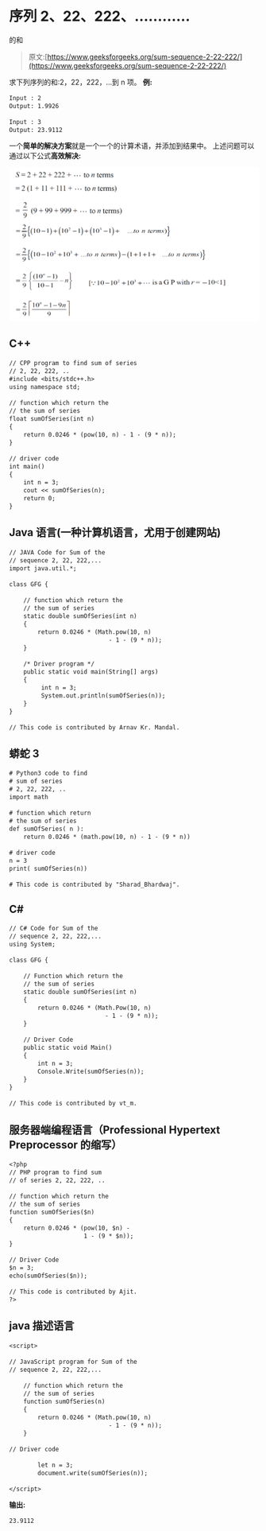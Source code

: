 # 序列 2、22、222、…………

的和

> 原文:[https://www.geeksforgeeks.org/sum-sequence-2-22-222/](https://www.geeksforgeeks.org/sum-sequence-2-22-222/)

求下列序列的和:2，22，222，…到 n 项。
**例:**

```
Input : 2
Output: 1.9926

Input : 3
Output: 23.9112
```

一个**简单的解决方案**就是一个一个的计算术语，并添加到结果中。
上述问题可以通过以下公式**高效解决:** 

**![](img/2794923402a594dd106d2e7020ae7dcb.png)**

## **C++**

```
// CPP program to find sum of series
// 2, 22, 222, ..
#include <bits/stdc++.h>
using namespace std;

// function which return the
// the sum of series
float sumOfSeries(int n)
{
    return 0.0246 * (pow(10, n) - 1 - (9 * n));
}

// driver code
int main()
{
    int n = 3;
    cout << sumOfSeries(n);
    return 0;
}
```

## **Java 语言(一种计算机语言，尤用于创建网站)**

```
// JAVA Code for Sum of the
// sequence 2, 22, 222,...
import java.util.*;

class GFG {

    // function which return the
    // the sum of series
    static double sumOfSeries(int n)
    {
        return 0.0246 * (Math.pow(10, n)
                            - 1 - (9 * n));
    }

    /* Driver program */
    public static void main(String[] args)
    {
         int n = 3;
         System.out.println(sumOfSeries(n));
    }
}

// This code is contributed by Arnav Kr. Mandal.
```

## **蟒蛇 3**

```
# Python3 code to find
# sum of series
# 2, 22, 222, ..
import math

# function which return
# the sum of series
def sumOfSeries( n ):
    return 0.0246 * (math.pow(10, n) - 1 - (9 * n))

# driver code
n = 3
print( sumOfSeries(n))

# This code is contributed by "Sharad_Bhardwaj".
```

## **C#**

```
// C# Code for Sum of the
// sequence 2, 22, 222,...
using System;

class GFG {

    // Function which return the
    // the sum of series
    static double sumOfSeries(int n)
    {
        return 0.0246 * (Math.Pow(10, n)
                           - 1 - (9 * n));
    }

    // Driver Code
    public static void Main()
    {
        int n = 3;
        Console.Write(sumOfSeries(n));
    }
}

// This code is contributed by vt_m.
```

## **服务器端编程语言（Professional Hypertext Preprocessor 的缩写）**

```
<?php
// PHP program to find sum
// of series 2, 22, 222, ..

// function which return the
// the sum of series
function sumOfSeries($n)
{
    return 0.0246 * (pow(10, $n) -
                     1 - (9 * $n));
}

// Driver Code
$n = 3;
echo(sumOfSeries($n));

// This code is contributed by Ajit.
?>
```

## **java 描述语言**

```
<script>

// JavaScript program for Sum of the
// sequence 2, 22, 222,...

    // function which return the
    // the sum of series
    function sumOfSeries(n)
    {
        return 0.0246 * (Math.pow(10, n)
                            - 1 - (9 * n));
    }

// Driver code   

        let n = 3;
        document.write(sumOfSeries(n));

</script>
```

****输出:****

```
23.9112
```